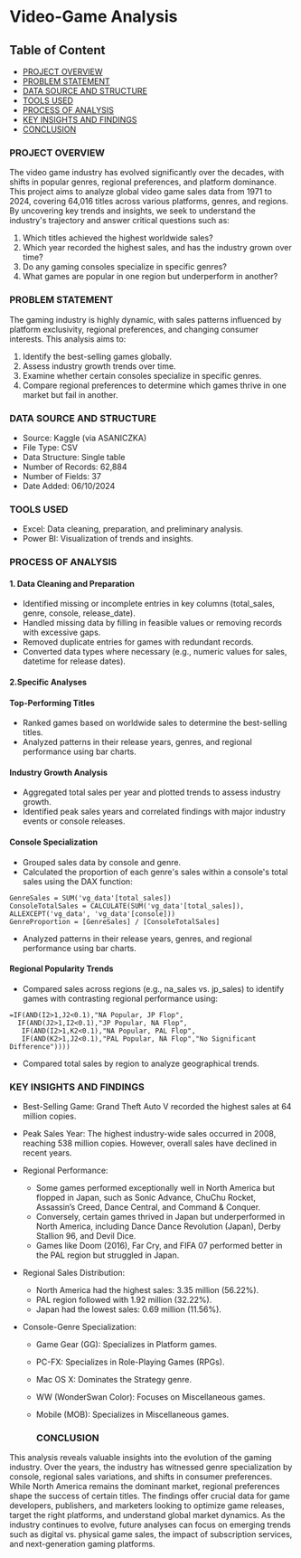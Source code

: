 # Video-Game Analysis

## Table of Content 
- [PROJECT OVERVIEW](#project-overview)
- [PROBLEM STATEMENT](#problem-statement)
- [DATA SOURCE AND STRUCTURE](#data-source-and-structure)
- [TOOLS USED](#tools-used)
- [PROCESS OF ANALYSIS](#process-of-analysis)
- [ KEY INSIGHTS AND FINDINGS](#key-insights-and-findings)
- [CONCLUSION](#conclusion)

  
### PROJECT OVERVIEW

The video game industry has evolved significantly over the decades, with shifts in popular genres, regional preferences, and platform dominance. This project aims to analyze global video game sales data from 1971 to 2024, covering 64,016 titles across various platforms, genres, and regions. By uncovering key trends and insights, we seek to understand the industry's trajectory and answer critical questions such as:
1. Which titles achieved the highest worldwide sales?
2. Which year recorded the highest sales, and has the industry grown over time?
3. Do any gaming consoles specialize in specific genres?
4. What games are popular in one region but underperform in another?

### PROBLEM STATEMENT

The gaming industry is highly dynamic, with sales patterns influenced by platform exclusivity, regional preferences, and changing consumer interests. This analysis aims to:
1. Identify the best-selling games globally.
2. Assess industry growth trends over time.
3. Examine whether certain consoles specialize in specific genres.
4. Compare regional preferences to determine which games thrive in one market but fail in another.


### DATA SOURCE AND STRUCTURE
- Source: Kaggle (via ASANICZKA)
- File Type: CSV
- Data Structure: Single table
- Number of Records: 62,884
- Number of Fields: 37
-  Date Added: 06/10/2024

### TOOLS USED
- Excel: Data cleaning, preparation, and preliminary analysis.
- Power BI: Visualization of trends and insights.

###  PROCESS OF ANALYSIS
#### 1. Data Cleaning and Preparation
- Identified missing or incomplete entries in key columns (total_sales, genre, console, release_date).
- Handled missing data by filling in feasible values or removing records with excessive gaps. 
- Removed duplicate entries for games with redundant records.
- Converted data types where necessary (e.g., numeric values for sales, datetime for release dates).

 ####  2.Specific Analyses
#### Top-Performing Titles
- Ranked games based on worldwide sales to determine the best-selling titles.
- Analyzed patterns in their release years, genres, and regional performance using bar charts.
#### Industry Growth Analysis
- Aggregated total sales per year and plotted trends to assess industry growth.
- Identified peak sales years and correlated findings with major industry events or console releases.
#### Console Specialization
- Grouped sales data by console and genre.
- Calculated the proportion of each genre's sales within a console's total sales using the DAX function:

``` DAX
GenreSales = SUM('vg_data'[total_sales])
ConsoleTotalSales = CALCULATE(SUM('vg_data'[total_sales]), ALLEXCEPT('vg_data', 'vg_data'[console]))
GenreProportion = [GenreSales] / [ConsoleTotalSales]
```
- Analyzed patterns in their release years, genres, and regional performance using bar charts.
#### Regional Popularity Trends
- Compared sales across regions (e.g., na_sales vs. jp_sales) to identify games with contrasting regional performance using:

``` Excel Function 
=IF(AND(I2>1,J2<0.1),"NA Popular, JP Flop",
  IF(AND(J2>1,I2<0.1),"JP Popular, NA Flop",
   IF(AND(I2>1,K2<0.1),"NA Popular, PAL Flop",
   IF(AND(K2>1,J2<0.1),"PAL Popular, NA Flop","No Significant Difference"))))
```
- Compared total sales by region to analyze geographical trends.

 ###  KEY INSIGHTS AND FINDINGS
- Best-Selling Game: Grand Theft Auto V recorded the highest sales at 64 million copies.
- Peak Sales Year: The highest industry-wide sales occurred in 2008, reaching 538 million copies. However, overall sales have declined in recent years.
- Regional Performance:
   - Some games performed exceptionally well in North America but flopped in Japan, such as Sonic Advance, ChuChu Rocket, Assassin’s Creed, Dance Central, and Command & Conquer.
   - Conversely, certain games thrived in Japan but underperformed in North America, including Dance Dance Revolution (Japan), Derby Stallion 96, and Devil Dice.
   - Games like Doom (2016), Far Cry, and FIFA 07 performed better in the PAL region but struggled in Japan.
- Regional Sales Distribution:
   - North America had the highest sales: 3.35 million (56.22%).
   - PAL region followed with 1.92 million (32.22%).
   - Japan had the lowest sales: 0.69 million (11.56%).
- Console-Genre Specialization:

   - Game Gear (GG): Specializes in Platform games.
   - PC-FX: Specializes in Role-Playing Games (RPGs).
   - Mac OS X: Dominates the Strategy genre.
   - WW (WonderSwan Color): Focuses on Miscellaneous games.
   - Mobile (MOB): Specializes in Miscellaneous games.

     ###  CONCLUSION
     
This analysis reveals valuable insights into the evolution of the gaming industry. Over the years, the industry has witnessed genre specialization by console, regional sales variations, and shifts in consumer preferences. While North America remains the dominant market, regional preferences shape the success of certain titles.
The findings offer crucial data for game developers, publishers, and marketers looking to optimize game releases, target the right platforms, and understand global market dynamics. As the industry continues to evolve, future analyses can focus on emerging trends such as digital vs. physical game sales, the impact of subscription services, and next-generation gaming platforms.

  
